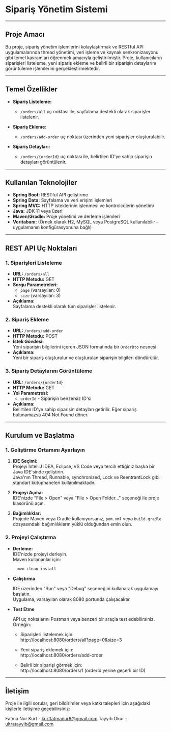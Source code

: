 # Sipariş Yönetim Sistemi

---

## Proje Amacı

Bu proje, sipariş yönetim işlemlerini kolaylaştırmak ve RESTful API uygulamalarında thread yönetimi, veri işleme ve kaynak senkronizasyonu gibi temel kavramları öğrenmek amacıyla geliştirilmiştir. Proje, kullanıcıların siparişleri listeleme, yeni sipariş ekleme ve belirli bir siparişin detaylarını görüntüleme işlemlerini gerçekleştirmektedir.

---

## Temel Özellikler

- **Sipariş Listeleme:**  
  - `/orders/all` uç noktası ile, sayfalama destekli olarak siparişler listelenir.
  
- **Sipariş Ekleme:**  
  - `/orders/add-order` uç noktası üzerinden yeni siparişler oluşturulabilir.
  
- **Sipariş Detayları:**  
  - `/orders/{orderId}` uç noktası ile, belirtilen ID'ye sahip siparişin detayları görüntülenir.

---

## Kullanılan Teknolojiler

- **Spring Boot:** RESTful API geliştirme
- **Spring Data:** Sayfalama ve veri erişimi işlemleri
- **Spring MVC:** HTTP isteklerinin işlenmesi ve kontrolcülerin yönetimi
- **Java:** JDK 11 veya üzeri
- **Maven/Gradle:** Proje yönetimi ve derleme işlemleri
- **Veritabanı:** (Örnek olarak H2, MySQL veya PostgreSQL kullanılabilir – uygulamanın konfigürasyonuna bağlı)

---

## REST API Uç Noktaları

### 1. Siparişleri Listeleme

- **URL:** `/orders/all`  
- **HTTP Metodu:** GET  
- **Sorgu Parametreleri:**
  - `page` (varsayılan: 0)
  - `size` (varsayılan: 3)  
- **Açıklama:**  
  Sayfalama destekli olarak tüm siparişler listelenir.

### 2. Sipariş Ekleme

- **URL:** `/orders/add-order`  
- **HTTP Metodu:** POST  
- **İstek Gövdesi:**  
  Yeni siparişin bilgilerini içeren JSON formatında bir `OrderDto` nesnesi  
- **Açıklama:**  
  Yeni bir sipariş oluşturulur ve oluşturulan siparişin bilgileri döndürülür.

### 3. Sipariş Detaylarını Görüntüleme

- **URL:** `/orders/{orderId}`  
- **HTTP Metodu:** GET  
- **Yol Parametresi:**
  - `orderId` - Siparişin benzersiz ID'si  
- **Açıklama:**  
  Belirtilen ID'ye sahip siparişin detayları getirilir. Eğer sipariş bulunamazsa 404 Not Found döner.

---

## Kurulum ve Başlatma

### 1. Geliştirme Ortamını Ayarlayın

1. **IDE Seçimi:**  
   Projeyi IntelliJ IDEA, Eclipse, VS Code veya tercih ettiğiniz başka bir Java IDE'sinde geliştirin.  
   Java'nın Thread, Runnable, synchronized, Lock ve ReentrantLock gibi standart kütüphaneleri kullanılmaktadır.

1. **Projeyi Açma:**  
   IDE'nizde "File > Open" veya "File > Open Folder..." seçeneği ile proje klasörünü açın.

1. **Bağımlılıklar:**  
   Projede Maven veya Gradle kullanıyorsanız, `pom.xml` veya `build.gradle` dosyasındaki bağımlılıkların yüklü olduğundan emin olun.

### 2. Projeyi Çalıştırma

- **Derleme:**  
  IDE’nizde projeyi derleyin.  
  Maven kullananlar için:
  ```bash
    mvn clean install

- **Çalıştırma**

  IDE üzerinden "Run" veya "Debug" seçeneğini kullanarak uygulamayı başlatın.  
  Uygulama, varsayılan olarak 8080 portunda çalışacaktır.

- **Test Etme**

  API uç noktalarını Postman veya benzeri bir araçla test edebilirsiniz.  
  Örneğin:
  
  - Siparişleri listelemek için:  
    http://localhost:8080/orders/all?page=0&size=3
  
  - Yeni sipariş eklemek için:  
    http://localhost:8080/orders/add-order
  
  - Belirli bir siparişi görmek için:  
    http://localhost:8080/orders/1 (orderId yerine geçerli bir ID)

---

## İletişim

Proje ile ilgili sorular, geri bildirimler veya katkı talepleri için aşağıdaki kişilerle iletişime geçebilirsiniz:

  Fatma Nur Kurt - kurtfatmanur8@gmail.com
  Tayyib Okur - ultratayyib@gmail.com
